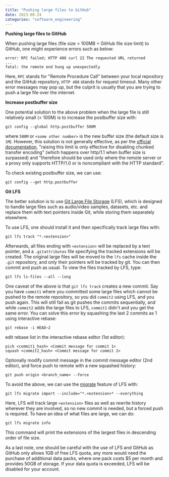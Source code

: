 ```yaml
---
title: "Pushing large files to GitHub"
date: 2023-08-24
categories: "software_engineering"
---
```

**Pushing large files to GitHub**

When pushing large files (file size > 100MB = GitHub file size limit) to GitHub, one might experience errors such as below:

```
error: RPC failed; HTTP 408 curl 22 The requested URL returned
... 
fatal: the remote end hung up unexpectedly
```

Here, `RPC` stands for "Remote Procedure Call" between your local repository and the GitHub repository, `HTTP 408` stands for request timeout. Many other error messages may pop up, but the culprit is usually that you are trying to push a large file over the internet.

**Increase postbuffer size**

One potential solution to the above problem when the large file is still relatively small (< 100M) is to increase the postbuffer size with:

```
git config --global http.postbuffer 500M
```
where `500M` or `<some other number>` is the new buffer size (the default size is `1M`). However, this solution is not generally effective, as per the [official documentation][postbuffer_doc], "raising this limit is only effective for disabling chunked
transfer encoding" (which happens over http/1.1 when buffer size is surpassed) and "therefore should be used only where the remote
server or a proxy only supports HTTP/1.0 or is noncompliant with the
HTTP standard".

To check existing postbuffer size, we can use:

```
git config --get http.postbuffer
```

**Git LFS**

The better solution is to use [Git Large File Storage][git_lfs] (LFS), which is designed to handle large files such as audio/video samples, datasets, etc. and replace them with text pointers inside Git, while storing them separately elsewhere.

To use LFS, one should install it and then specifically track large files with:

```
git lfs track "*.<extension>"
```

Afterwards, all files ending with `<extension>` will be replaced by a text pointer, and a `.gitattributes` file specifying the tracked extensions will be created. The original large files will be moved to the `lfs` cache inside the `.git` repository, and only their pointers will be tracked by git. You can then commit and push as usual. To view the files tracked by LFS, type:

```
git lfs ls-files --all --long
```

One caveat of the above is that `git lfs track` creates a new commit. Say you have `commit1` where you committed some large files which cannot be pushed to the remote repository, so you did `commit2` using LFS, and you push again. This will still fail as git pushes the commits sequentially, and while `commit2` adds the large files to LFS, `commit1` didn't and you get the same error. You can solve this error by squashing the last 2 commits as 1 using interactive rebase:

```
git rebase -i HEAD~2
```

edit rebase list in the interactive rebase editor (1st editor):

```
pick <commit1_hash> <Commit message for commit 1>
squash <commit2_hash> <Commit message for commit 2>
```

Optionally modify commit message in the commit message editor (2nd editor), and force push to remote with a new squashed history:

```
git push origin <branch_name> --force
```

To avoid the above, we can use the [migrate][git_lfs_migrate] feature of LFS with:

```
git lfs migrate import --include="*.<extension>* --everything
```

Here, LFS will track large `<extension>` files as well as rewrite history wherever they are involved, so no new commit is needed, but a forced push is required. To have an idea of what files are large, we can do:

```
git lfs migrate info
```

This command will print the extensions of the largest files in descending order of file size.

As a last note, one should be careful with the use of LFS and GitHub as GitHub only allows 1GB of free LFS quota, any more would need the purchase of additional data packs, where one pack costs $5 per month and provides 50GB of storage. If your data quota is exceeded, LFS will be disabled for your account.



[postbuffer_doc]: https://git-scm.com/docs/git-config#Documentation/git-config.txt-httppostBuffer
[git_lfs]: https://git-lfs.com/
[git_lfs_migrate]: https://github.com/git-lfs/git-lfs/blob/main/docs/man/git-lfs-migrate.adoc


